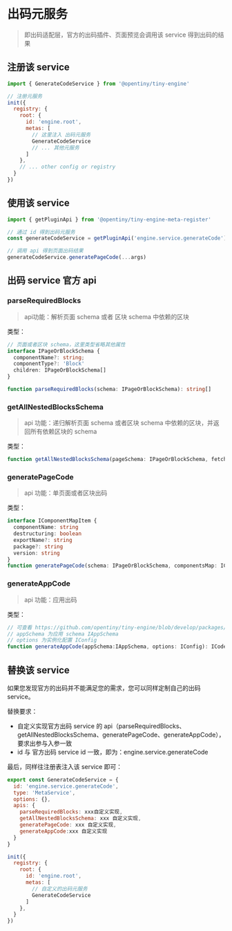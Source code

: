 # 出码元服务

> 即出码适配层，官方的出码插件、页面预览会调用该  service 得到出码的结果

## 注册该 service

```javascript
import { GenerateCodeService } from '@opentiny/tiny-engine'

// 注册元服务
init({
  registry: {
    root: {
      id: 'engine.root',
      metas: [
        // 这里注入 出码元服务
        GenerateCodeService
        // ... 其他元服务
      ]
    },
    // ... other config or registry
  }
})
```

## 使用该 service

```javascript
import { getPluginApi } from '@opentiny/tiny-engine-meta-register'

// 通过 id 得到出码元服务
const generateCodeService = getPluginApi('engine.service.generateCode')

// 调用 api 得到页面出码结果
generateCodeService.generatePageCode(...args)
```

## 出码 service 官方 api

### parseRequiredBlocks

> api功能：解析页面 schema 或者 区块 schema 中依赖的区块

类型：

```typescript
// 页面或者区块 schema，这里类型省略其他属性
interface IPageOrBlockSchema {
  componentName?: string;
  componentType?: 'Block'
  children: IPageOrBlockSchema[]
}

function parseRequiredBlocks(schema: IPageOrBlockSchema): string[]
```

### getAllNestedBlocksSchema

> api 功能：递归解析页面 schema 或者区块 schema 中依赖的区块，并返回所有依赖区块的 schema

类型：

```typescript
function getAllNestedBlocksSchema(pageSchema: IPageOrBlockSchema, fetchBlockSchemaApi: Promise<IPageOrBlockSchema>, blockSet: Set<string>): IPageOrBlockSchema[]
```

### generatePageCode

> api 功能：单页面或者区块出码

类型：

```typescript
interface IComponentMapItem {
  componentName: string
  destructuring: boolean
  exportName?: string
  package?: string
  version: string
}
function generatePageCode(schema: IPageOrBlockSchema, componentsMap: IComponentMapItem[], config: object): string
```

### generateAppCode

> api 功能：应用出码

类型：

```typescript
// 可查看 https://github.com/opentiny/tiny-engine/blob/develop/packages/vue-generator/src/index.d.ts
// appSchema 为应用 schema IAppSchema
// options 为实例化配置 IConfig
function generateAppCode(appSchema:IAppSchema, options: IConfig): ICodeGenResult
```

## 替换该 service

如果您发现官方的出码并不能满足您的需求，您可以同样定制自己的出码 service。

替换要求：

- 自定义实现官方出码 service 的 api（parseRequiredBlocks、getAllNestedBlocksSchema、generatePageCode、generateAppCode），要求出参与入参一致
- id 与 官方出码 service id 一致，即为：engine.service.generateCode

最后，同样往注册表注入该 service 即可：

```javascript
export const GenerateCodeService = {
  id: 'engine.service.generateCode',
  type: 'MetaService',
  options: {},
  apis: {
    parseRequiredBlocks: xxx自定义实现,
    getAllNestedBlocksSchema: xxx 自定义实现,
    generatePageCode: xxx 自定义实现,
    generateAppCode:xxx 自定义实现
  }
}

init({
  registry: {
    root: {
      id: 'engine.root',
      metas: [
        // 自定义的出码元服务
        GenerateCodeService
      ]
    },
  }
})
```
